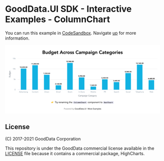 # GoodData.UI SDK - Interactive Examples - ColumnChart

You can run this example in [CodeSandbox](https://codesandbox.io/s/github/gooddata/gooddata-ui-examples/tree/master/example-combochart?file=/src/App/index.js). Navigate [up](https://github.com/gooddata/gooddata-ui-examples) for more information.

[![ColumnChart](/assets/example-localhost-columnchart.png)](https://codesandbox.io/s/github/gooddata/gooddata-ui-examples/tree/master/example-columnchart?file=/src/App/index.js)

## License

(C) 2017-2021 GoodData Corporation

This repository is under the GoodData commercial license available in the [LICENSE](LICENSE) file because it contains a commercial package, HighCharts.
